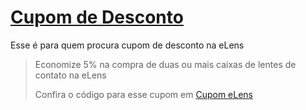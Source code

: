 # [Cupom de Desconto](https://github.com/CupomDeDesconto/Promocoes/blob/main/README.md)
Esse é para quem procura cupom de desconto na eLens
<blockquote cite="https://asasdodesconto.com/desconto/economize-5-na-compra-de-duas-ou-mais-caixas-de-lentes-de-contato-na-elens-2214479"><p>Economize 5% na compra de duas ou mais caixas de lentes de contato na eLens</p><footer>Confira o código para esse cupom em <a href="https://asasdodesconto.com/desconto/economize-5-na-compra-de-duas-ou-mais-caixas-de-lentes-de-contato-na-elens-2214479">Cupom eLens</a></footer></blockquote>